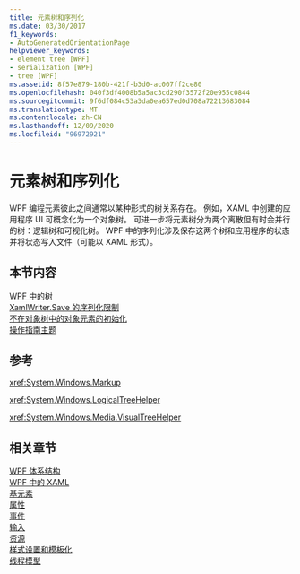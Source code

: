 ```yaml
---
title: 元素树和序列化
ms.date: 03/30/2017
f1_keywords:
- AutoGeneratedOrientationPage
helpviewer_keywords:
- element tree [WPF]
- serialization [WPF]
- tree [WPF]
ms.assetid: 8f57e879-180b-421f-b3d0-ac007ff2ce80
ms.openlocfilehash: 040f3df4008b5a5ac3cd290f3572f20e955c0844
ms.sourcegitcommit: 9f6df084c53a3da0ea657ed0d708a72213683084
ms.translationtype: MT
ms.contentlocale: zh-CN
ms.lasthandoff: 12/09/2020
ms.locfileid: "96972921"
---
```

# <a name="element-tree-and-serialization"></a>元素树和序列化
WPF 编程元素彼此之间通常以某种形式的树关系存在。 例如，XAML 中创建的应用程序 UI 可概念化为一个对象树。 可进一步将元素树分为两个离散但有时会并行的树：逻辑树和可视化树。 WPF 中的序列化涉及保存这两个树和应用程序的状态并将状态写入文件（可能以 XAML 形式）。  
  
## <a name="in-this-section"></a>本节内容  
 [WPF 中的树](trees-in-wpf.md)  
 [XamlWriter.Save 的序列化限制](serialization-limitations-of-xamlwriter-save.md)  
 [不在对象树中的对象元素的初始化](initialization-for-object-elements-not-in-an-object-tree.md)  
 [操作指南主题](element-tree-and-serialization-how-to-topics.md)  
  
## <a name="reference"></a>参考  
 <xref:System.Windows.Markup>  
  
 <xref:System.Windows.LogicalTreeHelper>  
  
 <xref:System.Windows.Media.VisualTreeHelper>  
  
## <a name="related-sections"></a>相关章节  
 [WPF 体系结构](wpf-architecture.md)  
  [WPF 中的 XAML](xaml-in-wpf.md)  
  [基元素](base-elements.md)  
  [属性](properties-wpf.md)  
  [事件](events-wpf.md)  
  [输入](input-wpf.md)  
  [资源](resources-wpf.md)  
  [样式设置和模板化](/dotnet/desktop-wpf/fundamentals/styles-templates-overview)  
  [线程模型](threading-model.md)
